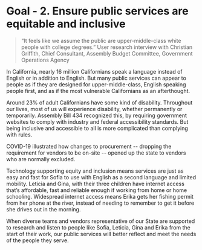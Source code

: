 # Goal - 2. Ensure public services are equitable and inclusive

>“It feels like we assume the public are  upper-middle-class white people with college degrees.”
User research interview with Christian Griffith, Chief Consultant, Assembly Budget Committee, Government Operations Agency

In California, nearly 16 million Californians speak a language instead of English or in addition to English. But many public services can appear to people as if they are designed for upper-middle-class, English speaking people first, and as if the most vulnerable Californians as an afterthought. 

Around 23% of adult Californians have some kind of disability. Throughout our lives, most of us will experience disability, whether permanently or temporarily. Assembly Bill 434 recognized this, by requiring government websites to comply with industry and federal accessibility standards. But being inclusive and accessible to all is more complicated than complying with rules. 

COVID-19 illustrated how changes to procurement -- dropping the requirement for vendors to be on-site -- opened up the state to vendors who are normally excluded. 

Technology supporting equity and inclusion means services are just as easy and fast for Sofia to use with English as a second language and limited mobility. Leticia and Gina, with their three children have internet access that’s affordable, fast and reliable enough if working from home or home schooling. Widespread internet access means Erika gets her fishing permit from her phone at the river, instead of needing to remember to get it before she drives out in the morning. 

When diverse teams and vendors representative of our State are supported to research and listen to people like Sofia, Leticia, Gina and Erika from the start of their work, our public services will better reflect and meet the needs of the people they serve.
